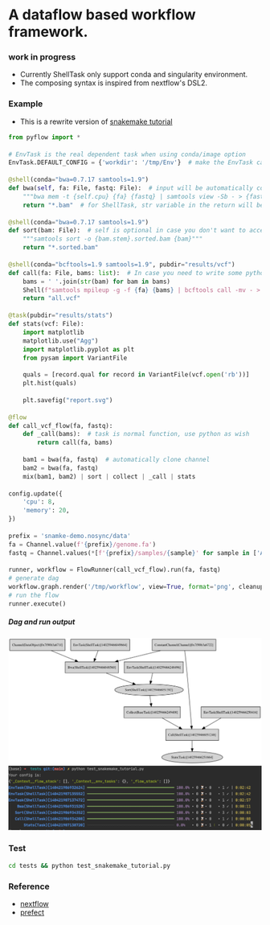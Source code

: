 # A dataflow based workflow framework.
### work in progress

- Currently ShellTask only support conda and singularity environment.
- The composing syntax is inspired from nextflow's DSL2.

### Example

- This is a rewrite version of [snakemake tutorial](https://snakemake.readthedocs.io/en/stable/tutorial/short.html)

```python
from pyflow import *

# EnvTask is the real dependent task when using conda/image option
EnvTask.DEFAULT_CONFIG = {'workdir': '/tmp/Env'}  # make the EnvTask cache at a global place

@shell(conda="bwa=0.7.17 samtools=1.9")
def bwa(self, fa: File, fastq: File):  # input will be automatically converted if has type annotation
    """bwa mem -t {self.cpu} {fa} {fastq} | samtools view -Sb - > {fastq.stem}.bam"""
    return "*.bam"  # for ShellTask, str variable in the return will be treated as File and globed

@shell(conda="bwa=0.7.17 samtools=1.9")
def sort(bam: File):  # self is optional in case you don't want to access the current task
    """samtools sort -o {bam.stem}.sorted.bam {bam}"""
    return "*.sorted.bam"

@shell(conda="bcftools=1.9 samtools=1.9", pubdir="results/vcf")
def call(fa: File, bams: list):  # In case you need to write some python codes
    bams = ' '.join(str(bam) for bam in bams)
    Shell(f"samtools mpileup -g -f {fa} {bams} | bcftools call -mv - > all.vcf")
    return "all.vcf"

@task(pubdir="results/stats")
def stats(vcf: File):
    import matplotlib
    matplotlib.use("Agg")
    import matplotlib.pyplot as plt
    from pysam import VariantFile

    quals = [record.qual for record in VariantFile(vcf.open('rb'))]
    plt.hist(quals)

    plt.savefig("report.svg")

@flow
def call_vcf_flow(fa, fastq):
    def _call(bams):  # task is normal function, use python as wish
        return call(fa, bams)

    bam1 = bwa(fa, fastq)  # automatically clone channel
    bam2 = bwa(fa, fastq)
    mix(bam1, bam2) | sort | collect | _call | stats

config.update({
    'cpu': 8,
    'memory': 20,
})

prefix = 'snamke-demo.nosync/data'
fa = Channel.value(f'{prefix}/genome.fa')
fastq = Channel.values(*[f'{prefix}/samples/{sample}' for sample in ['A.fastq', 'B.fastq', 'C.fastq']])

runner, workflow = FlowRunner(call_vcf_flow).run(fa, fastq)
# generate dag
workflow.graph.render('/tmp/workflow', view=True, format='png', cleanup=True)
# run the flow
runner.execute()
```

##### Dag and run output

![dag](docs/workflow.png)
![log](docs/snakemake_workflow_output.png)

### Test

```bash
cd tests && python test_snakemake_tutorial.py
```



### Reference
- [nextflow](https://github.com/nextflow-io/nextflow)
- [prefect](https://github.com/PrefectHQ/prefect)
